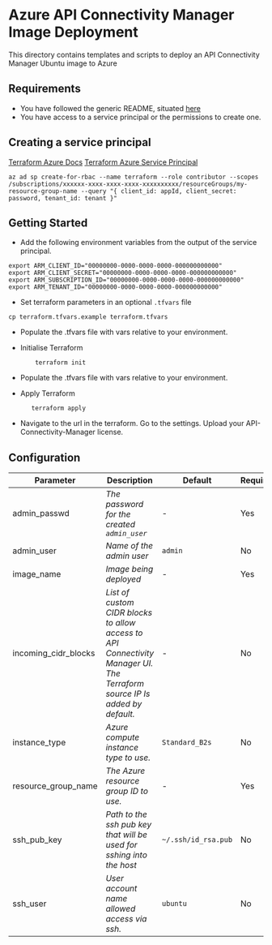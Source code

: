 # Azure API Connectivity Manager Image Deployment

This directory contains templates and scripts to deploy an API Connectivity Manager Ubuntu image to Azure

## Requirements

- You have followed the generic README, situated [here](../../README.md)
- You have access to a service principal or the permissions to create one.

## Creating a service principal

[Terraform Azure Docs](https://registry.terraform.io/providers/hashicorp/azurerm/latest/docs)
[Terraform Azure Service Principal](https://registry.terraform.io/providers/hashicorp/azurerm/latest/docs/guides/service_principal_client_secret)

```shell
az ad sp create-for-rbac --name terraform --role contributor --scopes /subscriptions/xxxxxx-xxxx-xxxx-xxxx-xxxxxxxxxx/resourceGroups/my-resource-group-name --query "{ client_id: appId, client_secret: password, tenant_id: tenant }"
```

## Getting Started

- Add the following environment variables from the output of the service principal.

```shell
export ARM_CLIENT_ID="00000000-0000-0000-0000-000000000000"
export ARM_CLIENT_SECRET="00000000-0000-0000-0000-000000000000"
export ARM_SUBSCRIPTION_ID="00000000-0000-0000-0000-000000000000"
export ARM_TENANT_ID="00000000-0000-0000-0000-000000000000"
```

- Set terraform parameters in an optional `.tfvars` file

```shell
cp terraform.tfvars.example terraform.tfvars
```

- Populate the .tfvars file with vars relative to your environment.

- Initialise Terraform

  ```shell
      terraform init
  ```

- Populate the .tfvars file with vars relative to your environment.

- Apply Terraform

  ```shell
     terraform apply
  ```

- Navigate to the url in the terraform. Go to the settings. Upload your API-Connectivity-Manager license.

## Configuration

| Parameter            | Description                                                                                                               | Default             | Required |
| -------------------- | ------------------------------------------------------------------------------------------------------------------------- | ------------------- | -------- |
| admin_passwd         | _The password for the created `admin_user`_                                                                               | -                   | Yes      |
| admin_user           | _Name of the admin user_                                                                                                  | `admin`             | No       |
| image_name           | _Image being deployed_                                                                                                    | -                   | Yes      |
| incoming_cidr_blocks | _List of custom CIDR blocks to allow access to API Connectivity Manager UI. The Terraform source IP Is added by default._ | -                   | No       |
| instance_type        | _Azure compute instance type to use._                                                                                     | `Standard_B2s`      | No       |
| resource_group_name  | _The Azure resource group ID to use._                                                                                     | -                   | Yes      |
| ssh_pub_key          | _Path to the ssh pub key that will be used for sshing into the host_                                                      | `~/.ssh/id_rsa.pub` | No       |
| ssh_user             | _User account name allowed access via ssh._                                                                               | `ubuntu`            | No       |
